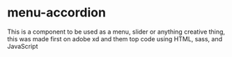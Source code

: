 # menu-accordion
This is a component to be used as a menu, slider or anything creative thing, this was made first on adobe xd and them top code using HTML, sass, and JavaScript
